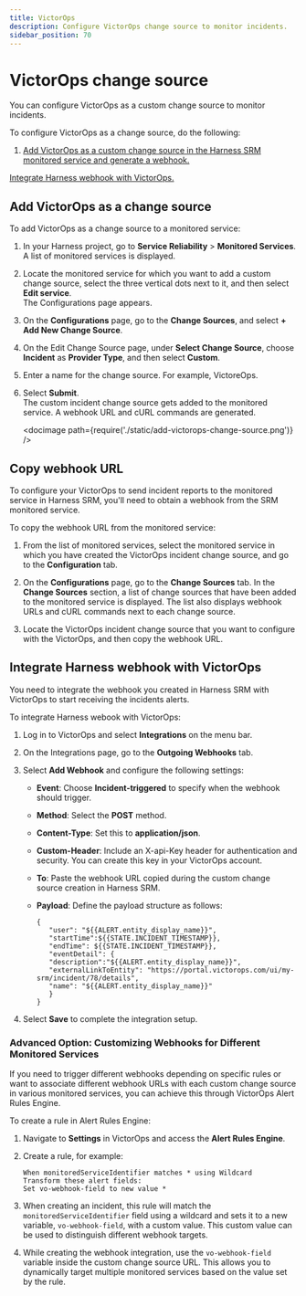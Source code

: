 ```yaml
---
title: VictorOps
description: Configure VictorOps change source to monitor incidents.
sidebar_position: 70
---
```


# VictorOps change source

You can configure VictorOps as a custom change source to monitor incidents.


To configure VictorOps as a change source, do the following:

1. [Add VictorOps as a custom change source in the Harness SRM monitored service and generate a webhook.](#add-victorops-as-a-change-source)
   
[Integrate Harness webhook with VictorOps.](#integrate-harness-webhook-with-victorops)


## Add VictorOps as a change source

To add VictorOps as a change source to a monitored service:

1. In your Harness project, go to **Service Reliability** > **Monitored Services**.  
   A list of monitored services is displayed.

2. Locate the monitored service for which you want to add a custom change source, select the three vertical dots next to it, and then select **Edit service**.  
   The Configurations page appears.

3. On the **Configurations** page, go to the **Change Sources**, and select **+ Add New Change Source**.  

4. On the Edit Change Source page, under **Select Change Source**, choose **Incident** as **Provider Type**, and then select **Custom**.

5. Enter a name for the change source. For example, VictoreOps.

6.  Select **Submit**.  
    The custom incident change source gets added to the monitored service. A webhook URL and cURL commands are generated.

    <docimage path={require('./static/add-victorops-change-source.png')} />


## Copy webhook URL

To configure your VictorOps to send incident reports to the monitored service in Harness SRM, you'll need to obtain a webhook from the SRM monitored service.

To copy the webhook URL from the monitored service:

1. From the list of monitored services, select the monitored service in which you have created the VictorOps incident change source, and go to the **Configuration** tab.  

2. On the **Configurations** page, go to the **Change Sources** tab. In the **Change Sources** section, a list of change sources that have been added to the monitored service is displayed. The list also displays webhook URLs and cURL commands next to each change source.

3. Locate the VictorOps incident change source that you want to configure with the VictorOps, and then copy the webhook URL.


## Integrate Harness webhook with VictorOps

You need to integrate the webhook you created in Harness SRM with VictorOps to start receiving the incidents alerts.

To integrate Harness webook with VictorOps:

1. Log in to VictorOps and select **Integrations** on the menu bar.

2. On the Integrations page, go to the **Outgoing Webhooks** tab.

3. Select **Add Webhook** and configure the following settings:
   
   - **Event**: Choose **Incident-triggered** to specify when the webhook should trigger.
   - **Method**: Select the **POST** method.
   - **Content-Type**: Set this to **application/json**.
   - **Custom-Header**: Include an X-api-Key header for authentication and security. You can create this key in your VictorOps account.
   - **To**: Paste the webhook URL copied during the custom change source creation in Harness SRM.
   - **Payload**: Define the payload structure as follows:

      ```
      {
         "user": "${{ALERT.entity_display_name}}",
         "startTime":${{STATE.INCIDENT_TIMESTAMP}},
         "endTime": ${{STATE.INCIDENT_TIMESTAMP}},
         "eventDetail": {
         "description":"${{ALERT.entity_display_name}}",
         "externalLinkToEntity": "https://portal.victorops.com/ui/my-srm/incident/78/details",
         "name": "${{ALERT.entity_display_name}}"
         }
      }

      ```

4.  Select **Save** to complete the integration setup.


### Advanced Option: Customizing Webhooks for Different Monitored Services

If you need to trigger different webhooks depending on specific rules or want to associate different webhook URLs with each custom change source in various monitored services, you can achieve this through VictorOps Alert Rules Engine.

To create a rule in Alert Rules Engine:

1. Navigate to **Settings** in VictorOps and access the **Alert Rules Engine**.

2. Create a rule, for example:

      ```
      When monitoredServiceIdentifier matches * using Wildcard
      Transform these alert fields:
      Set vo-webhook-field to new value *
      ```

3. When creating an incident, this rule will match the `monitoredServiceIdentifier` field using a wildcard and sets it to a new variable, `vo-webhook-field`, with a custom value. This custom value can be used to distinguish different webhook targets.
   
4. While creating the webhook integration, use the `vo-webhook-field` variable inside the custom change source URL. This allows you to dynamically target multiple monitored services based on the value set by the rule.
